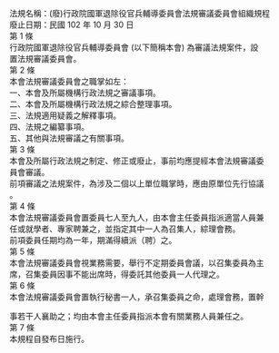 法規名稱：(廢)行政院國軍退除役官兵輔導委員會法規審議委員會組織規程  
廢止日期：民國 102 年 10 月 30 日  
第 1 條  
行政院國軍退除役官兵輔導委員會 (以下簡稱本會) 為審議法規案件，設  
置法規審議委員會。  
第 2 條  
本會法規審議委員會之職掌如左：  
一、本會及所屬機構行政法規之審議事項。  
二、本會及所屬機構行政法規之綜合整理事項。  
三、法規適用疑義之解釋事項。  
四、法規之編纂事項。  
五、其他與法規審議之有關事項。  
第 3 條  
本會及所屬行政法規之制定、修正或廢止，事前均應提經本會法規審議委  
員會審議。  
前項審議之法規案件，為涉及二個以上單位職掌時，應由原單位先行協議  
。  
第 4 條  
本會法規審議委員會置委員七人至九人，由本會主任委員指派適當人員兼  
任或就學者、專家聘兼之，並指定其中一人為召集人，綜理會務。  
前項委員任期均為一年，期滿得續派（聘）之。  
第 5 條  
本會法規審議委員會視業務需要，舉行不定期委員會議，以召集委員為主  
席，召集委員因事不能出席時，得委託其他委員一人代理之。  
第 6 條  
本會法規審議委員會置執行秘書一人，承召集委員之命，處理會務，置幹  


事若干人襄助之；均由本會主任委員指派本會有關業務人員兼任之。  
第 7 條  
本規程自發布日施行。  


